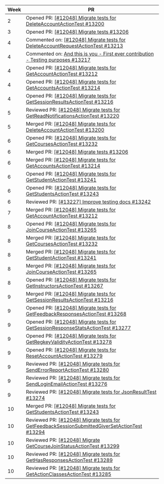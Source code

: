 | Week | PR                                                                                                                                                |
|------|---------------------------------------------------------------------------------------------------------------------------------------------------|
| 2    | Opened PR: [[#12048] Migrate tests for DeleteAccountActionTest #13200](https://github.com/TEAMMATES/teammates/pull/13200)                         |
| 3    | Opened PR: [[#12048] Migrate tests #13206](https://github.com/TEAMMATES/teammates/pull/13206)                                                     |
| 4    | Commented on: [[#12048] Migrate tests for DeleteAccountRequestActionTest #13213](https://github.com/TEAMMATES/teammates/pull/13213)               |
| 4    | Commented on: [And this is you - First ever contribution - Testing purposes #13217](https://github.com/TEAMMATES/teammates/pull/13217)            |
| 4    | Opened PR: [[#12048] Migrate tests for GetAccountActionTest #13212](https://github.com/TEAMMATES/teammates/pull/13212)                            |
| 4    | Opened PR: [[#12048] Migrate tests for GetAccountsActionTest #13214](https://github.com/TEAMMATES/teammates/pull/13214)                           |
| 4    | Opened PR: [[#12048] Migrate tests for GetSessionResultsActionTest #13216](https://github.com/TEAMMATES/teammates/pull/13216)                     |
| 5    | Reviewed PR: [[#12048] Migrate tests for GetReadNotificationsActionTest #13220](https://github.com/TEAMMATES/teammates/pull/13220)                |
| 5    | Merged PR: [[#12048] Migrate tests for DeleteAccountActionTest #13200](https://github.com/TEAMMATES/teammates/pull/13200)                         |
| 6    | Opened PR: [[#12048] Migrate tests for GetCoursesActionTest #13232](https://github.com/TEAMMATES/teammates/pull/13232)                            |
| 6    | Merged PR: [[#12048] Migrate tests #13206](https://github.com/TEAMMATES/teammates/pull/13206)                                                     |
| 6    | Merged PR: [[#12048] Migrate tests for GetAccountsActionTest #13214](https://github.com/TEAMMATES/teammates/pull/13214)                           |
| 6    | Opened PR: [[#12048] Migrate tests for GetStudentActionTest #13241](https://github.com/TEAMMATES/teammates/pull/13241)                            |
| 6    | Opened PR: [[#12048] Migrate tests for GetStudentsActionTest #13243](https://github.com/TEAMMATES/teammates/pull/13243)                           |
| 6    | Reviewed PR: [[#13227] Improve testing docs #13242](https://github.com/TEAMMATES/teammates/pull/13242)                                            |
| 7    | Merged PR: [[#12048] Migrate tests for GetAccountActionTest #13212](https://github.com/TEAMMATES/teammates/pull/13212)                            |
| 8    | Opened PR: [[#12048] Migrate tests for JoinCourseActionTest #13265](https://github.com/TEAMMATES/teammates/pull/13265)                            |
| 8    | Merged PR: [[#12048] Migrate tests for GetCoursesActionTest #13232](https://github.com/TEAMMATES/teammates/pull/13232)                            |
| 8    | Merged PR: [[#12048] Migrate tests for GetStudentActionTest #13241](https://github.com/TEAMMATES/teammates/pull/13241)                            |
| 8    | Merged PR: [[#12048] Migrate tests for JoinCourseActionTest #13265](https://github.com/TEAMMATES/teammates/pull/13265)                            |
| 8    | Opened PR: [[#12048] Migrate tests for GetInstructorsActionTest #13267](https://github.com/TEAMMATES/teammates/pull/13267)                        |
| 9    | Merged PR: [[#12048] Migrate tests for GetSessionResultsActionTest #13216](https://github.com/TEAMMATES/teammates/pull/13216)                     |
| 9    | Opened PR: [[#12048] Migrate tests for GetFeedbackResponsesActionTest #13268](https://github.com/TEAMMATES/teammates/pull/13268)                  |
| 9    | Opened PR: [[#12048] Migrate tests for GetSessionResponseStatsActionTest #13277](https://github.com/TEAMMATES/teammates/pull/13277)               |
| 9    | Opened PR: [[#12048] Migrate tests for GetRegkeyValidityActionTest #13278](https://github.com/TEAMMATES/teammates/pull/13278)                     |
| 9    | Opened PR: [[#12048] Migrate tests for ResetAccountActionTest #13279](https://github.com/TEAMMATES/teammates/pull/13279)                          | 
| 9    | Reviewed PR: [[#12048] Migrate tests for SendErrorReportActionTest #13280](https://github.com/TEAMMATES/teammates/pull/13280)                     |
| 9    | Reviewed PR: [[#12048] Migrate tests for SendLoginEmailActionTest #13276](https://github.com/TEAMMATES/teammates/pull/13276)                      |
| 9    | Reviewed PR: [[#12048] Migrate tests for JsonResultTest #13274](https://github.com/TEAMMATES/teammates/pull/13274)                                |
| 10   | Merged PR: [[#12048] Migrate tests for GetStudentsActionTest #13243](https://github.com/TEAMMATES/teammates/pull/13243#event-17047294754)         |
| 10   | Reviewed PR: [[#12048] Migrate tests for GetFeedbackSessionSubmittedGiverSetActionTest #13294](https://github.com/TEAMMATES/teammates/pull/13294) |
| 10   | Reviewed PR: [[#12048] Migrate GetCourseJoinStatusActionTest #13299](https://github.com/TEAMMATES/teammates/pull/13299)                           |
| 10   | Reviewed PR: [[#12048] Migrate tests for GetHasResponsesActionTest #13289](https://github.com/TEAMMATES/teammates/pull/13289)                     |
| 10   | Reviewed PR: [[#12048] Migrate tests for GetActionClassesActionTest #13285](https://github.com/TEAMMATES/teammates/pull/13285)                    |

